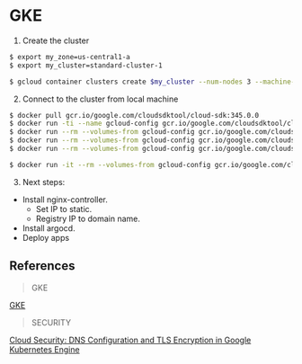 # GKE

1. Create the cluster

```sh
$ export my_zone=us-central1-a
$ export my_cluster=standard-cluster-1

$ gcloud container clusters create $my_cluster --num-nodes 3 --machine-type=e2-medium --enable-ip-alias --zone $my_zone --enable-network-policy
```

2. Connect to the cluster from local machine

```sh
$ docker pull gcr.io/google.com/cloudsdktool/cloud-sdk:345.0.0
$ docker run -ti --name gcloud-config gcr.io/google.com/cloudsdktool/cloud-sdk gcloud auth login
$ docker run --rm --volumes-from gcloud-config gcr.io/google.com/cloudsdktool/cloud-sdk gcloud config set project learning-310712
$ docker run --rm --volumes-from gcloud-config gcr.io/google.com/cloudsdktool/cloud-sdk gcloud container clusters get-credentials standard-cluster-1 --zone us-central1-a
$ docker run --rm --volumes-from gcloud-config gcr.io/google.com/cloudsdktool/cloud-sdk kubectl config view --raw

$ docker run -it --rm --volumes-from gcloud-config gcr.io/google.com/cloudsdktool/cloud-sdk bash
```

3. Next steps:

- Install nginx-controller.
    - Set IP to static.
    - Registry IP to domain name.
- Install argocd.
- Deploy apps

## References

> GKE

[GKE](https://cloud.google.com/kubernetes-engine/docs)

> SECURITY

[Cloud Security: DNS Configuration and TLS Encryption in Google Kubernetes Engine](https://medium.com/retina-ai-health-inc/cloud-security-dns-configuration-and-tls-encryption-in-google-kubernetes-engine-658303080bc7)
